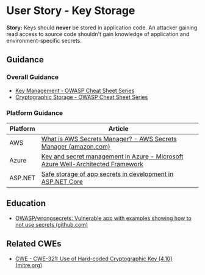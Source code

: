 # User Story - Key Storage

**Story:** Keys should **never** be stored in application code. An attacker gaining read access to source code shouldn't gain knowledge of application and environment-specific secrets.


## Guidance

### Overall Guidance
- [Key Management - OWASP Cheat Sheet Series](https://cheatsheetseries.owasp.org/cheatsheets/Key_Management_Cheat_Sheet.html)
- [Cryptographic Storage - OWASP Cheat Sheet Series](https://cheatsheetseries.owasp.org/cheatsheets/Cryptographic_Storage_Cheat_Sheet.html)

### Platform Guidance
|Platform    |Article|
|----------------|-------------------------------|
|AWS     |[What is AWS Secrets Manager? - AWS Secrets Manager (amazon.com)](https://docs.aws.amazon.com/secretsmanager/latest/userguide/intro.html)            |
|Azure   |[Key and secret management in Azure - Microsoft Azure Well-Architected Framework](https://learn.microsoft.com/en-us/azure/architecture/framework/security/design-storage-keys) |
|ASP.NET|[Safe storage of app secrets in development in ASP.NET Core](https://learn.microsoft.com/en-us/aspnet/core/security/app-secrets?view=aspnetcore-7.0&tabs=windows&viewFallbackFrom=aspnetcore-2.2#access-a-secret)|


## Education

- [OWASP/wrongsecrets: Vulnerable app with examples showing how to not use secrets (github.com)](https://github.com/OWASP/wrongsecrets)

## Related CWEs

- [CWE - CWE-321: Use of Hard-coded Cryptographic Key (4.10) (mitre.org)](https://cwe.mitre.org/data/definitions/321.html)
